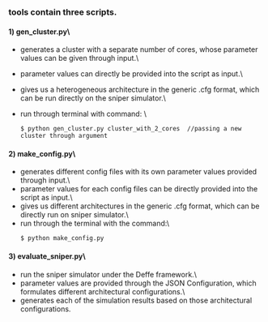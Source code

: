### tools contain three scripts.

#### 1) gen_cluster.py\
   * generates a cluster with a separate number of cores, whose parameter values can be given through input.\
   * parameter values can directly be provided into the script as input.\
   * gives us a heterogeneous architecture in the generic .cfg format, which can be run directly on the sniper simulator.\
   * run through terminal with command: \
   
      ```
      $ python gen_cluster.py cluster_with_2_cores  //passing a new cluster through argument      
      ```
      
      
#### 2) make_config.py\
   * generates different config files with its own parameter values provided through input.\
   * parameter values for each config files can be directly provided into the script as input.\
   * gives us different architectures in the generic .cfg format, which can be directly run on sniper simulator.\   
   * run through the terminal with the command:\
      ```
      $ python make_config.py
      ```
   
   
#### 3) evaluate_sniper.py\
   * run the sniper simulator under the Deffe framework.\
   * parameter values are provided through the JSON Configuration, which formulates different architectural configurations.\
   * generates each of the simulation results based on those architectural configurations.
